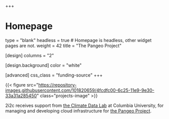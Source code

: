 +++
# Homepage
type = "blank"
headless = true  # Homepage is headless, other widget pages are not.
weight = 42
title = "The Pangeo Project"

[design]
  columns = "2"

  [design.background]
    color = "white"

[advanced]
  css_class = "funding-source"
+++

{{< figure src="https://repository-images.githubusercontent.com/101820659/4fcdfc00-6c25-11e9-9e30-33a31a285450" class="projects-image" >}}

2i2c receives support from [the Climate Data Lab](https://medium.com/pangeo/announcing-the-climate-data-science-lab-funded-by-the-moore-foundation-4bc4314ac02d) at Columbia University, for managing and developing cloud infrastructure for [the Pangeo Project](https://pangeo.io).
